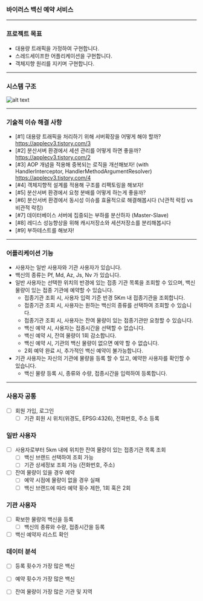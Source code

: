 

### 바이러스 백신 예약 서비스

---
### 프로젝트 목표
- 대용량 트래픽을 가정하여 구현합니다.
- 스레드세이프한 어플리케이션을 구현합니다.
- 객체지향 원리를 지키며 구현합니다.




---
### 시스템 구조

![alt text](https://github.com/f-lab-edu/virus-vaccine/blob/main/pictures/Architecture.png)

---

### 기술적 이슈 해결 사항
- [#1] 대용량 트래픽을 처리하기 위해 서버확장을 어떻게 해야 할까?
https://applecv3.tistory.com/3
- [#2] 분산서버 환경에서 세션 관리를 어떻게 하면 좋을까?
https://applecv3.tistory.com/2
- [#3] AOP 개념을 적용해 중복되는 로직을 개선해보자! (with HandlerInterceptor, HandlerMethodArgumentResolver)
https://applecv3.tistory.com/4
- [#4] 객체지향적 설계를 적용해 구조를 리팩토링을 해보자! 
- [#5] 분산서버 환경에서 요청 분배를 어떻게 하는게 좋을까?
- [#6] 분산서버 환경에서 동시성 이슈를 효율적으로 해결해봅시다 (낙관적 락킹 vs 비관적 락킹)
- [#7] 데이터베이스 서버에 집중되는 부하를 분산하자 (Master-Slave)
- [#8] 레디스 성능향상을 위해 캐시저장소와 세션저장소를 분리해봅시다
- [#9] 부하테스트를 해보자!
---
### 어플리케이션 기능
- 사용자는 일반 사용자와 기관 사용자가 있습니다.
- 백신의 종류는 Pf, Md, Az, Js, Nv 가 있습니다.
- 일반 사용자는 선택한 위치의 반경에 있는 접종 기관 목록을 조회할 수 있으며, 백신 물량이 있는 접종 기관에 예약할 수 있습니다.
  - 접종기관 조회 시, 사용자 입력 기준 반경 5Km 내 접종기관을 조회합니다.
  - 접종기관 조회 시, 사용자는 원하는 백신의 종류를 선택하여 조회할 수 있습니다.
  - 접종기관 조회 시, 사용자는 잔여 물량이 있는 접종기관만 요청할 수 있습니다.
  - 백신 예약 시, 사용자는 접종시간을 선택할 수 없습니다.
  - 백신 예약 시, 잔여 물량이 1회 감소합니다.
  - 백신 예약 시, 기관의 백신 물량이 없으면 예약 할 수 없습니다.
  - 2회 예약 완료 시, 추가적인 백신 예약이 불가능합니다.
- 기관 사용자는 자신의 기관에 물량을 등록 할 수 있고, 예약한 사용자를 확인할 수 있습니다.
  - 백신 물량 등록 시, 종류와 수량, 접종시간을 입력하여 등록합니다.

---
### 사용자 공통
- [ ] 회원 가입, 로그인
   - [ ] 기관 회원 시 위치(위경도,  EPSG:4326), 전화번호, 주소 등록 

### 일반 사용자
- [ ] 사용자로부터 5km 내에 위치한 잔여 물량이 있는 접종기관 목록 조회
   - [ ] 백신 브랜드 선택하여 조회 가능
   - [ ] 기관 상세정보 조회 가능 (전화번호, 주소)
- [ ] 잔여 물량이 있을 경우 예약 
   - [ ] 예약 시점에 물량이 없을 경우 실패
   - [ ] 백신 브랜드에 따라 예약 횟수 제한, 1회 혹은 2회

### 기관 사용자
- [ ] 확보한 물량의 백신을 등록
   - [ ] 백신의 종류와 수량, 접종시간을 등록
- [ ] 백신 예약자 리스트 확인

### 데이터 분석
- [ ] 등록 횟수가 가장 많은 백신
- [ ] 예약 횟수가 가장 많은 백신
- [ ] 잔여 물량이 가장 많은 기관 및 지역


